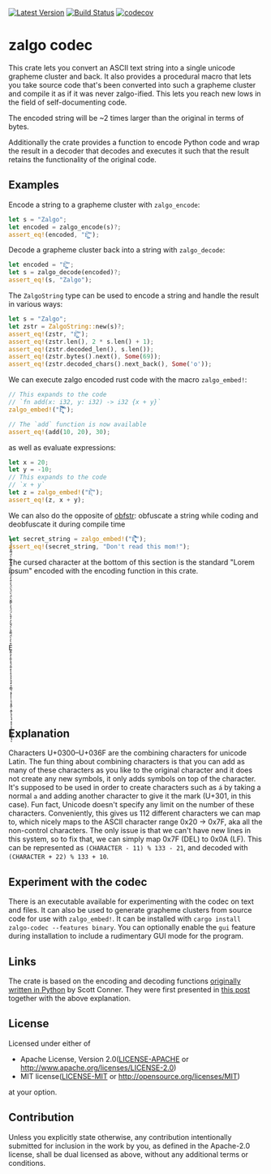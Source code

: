 [![Latest Version](https://img.shields.io/crates/v/zalgo-codec.svg)](https://crates.io/crates/zalgo-codec)
[![Build Status](https://github.com/JSorngard/zalgo_codec/actions/workflows/rust.yml/badge.svg)](https://github.com/JSorngard/zalgo_codec/actions/workflows/rust.yml)
[![codecov](https://codecov.io/gh/JSorngard/zalgo_codec/graph/badge.svg?token=X7TTODVC8I)](https://codecov.io/gh/JSorngard/zalgo_codec)

# zalgo codec

This crate lets you convert an ASCII text string into a single unicode grapheme cluster and back. 
It also provides a procedural macro that lets you take source code that's been converted into such a grapheme cluster and compile it as if it was never zalgo-ified.
This lets you reach new lows in the field of self-documenting code.

The encoded string will be ~2 times larger than the original in terms of bytes.

Additionally the crate provides a function to encode Python code and wrap the result in a decoder that decodes and executes it such that the result retains the functionality of the original code.

## Examples

Encode a string to a grapheme cluster with `zalgo_encode`:
```rust
let s = "Zalgo";
let encoded = zalgo_encode(s)?;
assert_eq!(encoded, "É̺͇͌͏");
```
Decode a grapheme cluster back into a string with `zalgo_decode`:
```rust
let encoded = "É̺͇͌͏";
let s = zalgo_decode(encoded)?;
assert_eq!(s, "Zalgo");
```
The `ZalgoString` type can be used to encode a string and handle the result in various ways:
```rust
let s = "Zalgo";
let zstr = ZalgoString::new(s)?;
assert_eq!(zstr, "É̺͇͌͏");
assert_eq!(zstr.len(), 2 * s.len() + 1);
assert_eq!(zstr.decoded_len(), s.len());
assert_eq!(zstr.bytes().next(), Some(69));
assert_eq!(zstr.decoded_chars().next_back(), Some('o'));
```

We can execute zalgo encoded rust code with the macro `zalgo_embed!`:

```rust
// This expands to the code
// `fn add(x: i32, y: i32) -> i32 {x + y}`
zalgo_embed!("E͎͉͙͉̞͉͙͆̀́̈́̈́̈̀̓̒̌̀̀̓̒̉̀̍̀̓̒̀͛̀̋̀͘̚̚͘͝");

// The `add` function is now available
assert_eq!(add(10, 20), 30);
```

as well as evaluate expressions:

```rust
let x = 20;
let y = -10;
// This expands to the code 
// `x + y`
let z = zalgo_embed!("È͙̋̀͘");
assert_eq!(z, x + y);
```

We can also do the opposite of [obfstr](https://crates.io/crates/obfstr): obfuscate a string while coding and deobfuscate it during compile time
```rust
let secret_string = zalgo_embed!("Ê̤͏͎͔͔͈͉͓͍̇̀͒́̈́̀̀ͅ͏͍́̂");
assert_eq!(secret_string, "Don't read this mom!");
```

The cursed character at the bottom of this section is the standard "Lorem ipsum" encoded with the encoding function in this crate.

<br/>
<br/>
<br/>
<br/>
<br/>
<br/>
<br/>
E̬͏͍͉͓͕͍͒̀͐̀̈́ͅ͏͌͏͓͉͔͍͔͒̀̀́̌̀̓ͅ͏͎͓͔͔͕͉͉͓͉͎͇͉͔͓̓͒̀́̈́͐̓̀͌̌̀̈́̀̈́ͅͅͅͅ͏͉͕͓͍̀ͅ͏͔͍̈́̀͐ͅ͏͉͎͉͉͕͎͔͕͔͒̀̓̈́̈́̀̀͌́͂͏͔͒̀̀̈́ͅͅ͏͌͏͍͇͎͉͒̀́́̀́͌ͅ<br>
<br/>
<br/>
<br/>
<br/>
<br/>
<br/>
<br/>

## Explanation
Characters U+0300–U+036F are the combining characters for unicode Latin. The fun thing about combining characters is that you can add as many of these characters as you like to the original character and it does not create any new symbols, it only adds symbols on top of the character. It's supposed to be used in order to create characters such as `á` by taking a normal `a` and adding another character to give it the mark (U+301, in this case). Fun fact, Unicode doesn't specify any limit on the number of these characters. Conveniently, this gives us 112 different characters we can map to, which nicely maps to the ASCII character range 0x20 -> 0x7F, aka all the non-control characters. The only issue is that we can't have new lines in this system, so to fix that, we can simply map 0x7F (DEL) to 0x0A (LF). This can be represented as `(CHARACTER - 11) % 133 - 21`, and decoded with `(CHARACTER + 22) % 133 + 10`.  


## Experiment with the codec

There is an executable available for experimenting with the codec on text and files.
It can also be used to generate grapheme clusters from source code for use with `zalgo_embed!`.
It can be installed with `cargo install zalgo-codec --features binary`. 
You can optionally enable the `gui` feature during installation to include a rudimentary GUI mode for the program.

## Links
The crate is based on the encoding and decoding functions [originally written in Python](https://github.com/DaCoolOne/DumbIdeas/tree/main/reddit_ph_compressor) by Scott Conner. They were first presented in [this post](https://www.reddit.com/r/ProgrammerHumor/comments/yqof9f/the_most_upvoted_comment_picks_the_next_line_of/ivrd9ur/?context=3) together with the above explanation.

## License

Licensed under either of

 * Apache License, Version 2.0([LICENSE-APACHE](https://github.com/JSorngard/zalgo_codec/blob/main/codec/LICENSE-APACHE) or <http://www.apache.org/licenses/LICENSE-2.0>)
 * MIT license([LICENSE-MIT](https://github.com/JSorngard/zalgo_codec/blob/main/codec/LICENSE-MIT) or <http://opensource.org/licenses/MIT>)

at your option.

## Contribution

Unless you explicitly state otherwise, any contribution intentionally submitted
for inclusion in the work by you, as defined in the Apache-2.0 license, shall be
dual licensed as above, without any additional terms or conditions.
